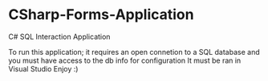 # CSharp-Forms-Application
C# SQL Interaction Application



To run this application; it requires an open connetion to a SQL database and you must have access to the db info for configuration
It must be ran in Visual Studio
Enjoy :)
